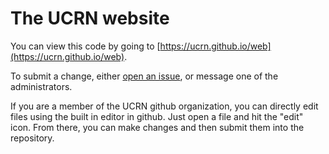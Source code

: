 # The UCRN website

You can view this code by going to [https://ucrn.github.io/web](https://ucrn.github.io/web).

To submit a change, either [open an issue](https://github.com/ucrn/web/issues/new), or message one of the administrators.

If you are a member of the UCRN github organization, you can directly edit files using the built in editor in github. Just open a file and hit the "edit" icon. From there, you can make changes and then submit them into the repository.
